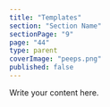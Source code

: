 ```yaml
---
title: "Templates"
section: "Section Name"
sectionPage: "9"
page: "44"
type: parent
coverImage: "peeps.png"
published: false
---
```


Write your content here.
